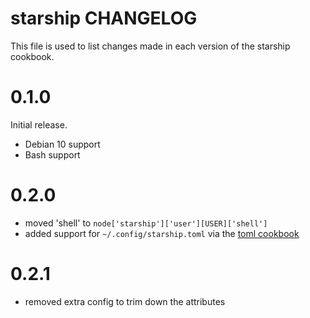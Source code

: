 # starship CHANGELOG

This file is used to list changes made in each version of the starship cookbook.

# 0.1.0

Initial release.

- Debian 10 support
- Bash support

# 0.2.0

- moved 'shell' to `node['starship']['user'][USER]['shell']`
- added support for `~/.config/starship.toml` via the [toml cookbook](https://github.com/mattray/toml-cookbook)

# 0.2.1

- removed extra config to trim down the attributes
